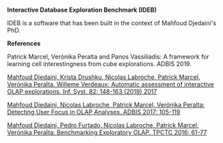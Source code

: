 **Interactive Database Exploration Benchmark (IDEB)**

IDEB is a software that has been built in the context of Mahfoud Djedaini's PhD.

**References**

Patrick Marcel, Verónika Peralta and Panos Vassiliadis: A framework for learning cell interestingness from cube explorations. ADBIS 2019.


[Mahfoud Djedaini, Krista Drushku, Nicolas Labroche, Patrick Marcel, Verónika Peralta, Willeme Verdeaux: Automatic assessment of interactive OLAP explorations. Inf. Syst. 82: 148-163 (2019)
2017](https://doi.org/10.1016/j.is.2018.06.008)

[Mahfoud Djedaini, Nicolas Labroche, Patrick Marcel, Verónika Peralta: Detecting User Focus in OLAP Analyses. ADBIS 2017: 105-119](https://doi.org/10.1007/978-3-319-66917-5_8)

[Mahfoud Djedaini, Pedro Furtado, Nicolas Labroche, Patrick Marcel, Verónika Peralta: Benchmarking Exploratory OLAP. TPCTC 2016: 61-77](https://doi.org/10.1007/978-3-319-54334-5_5)
